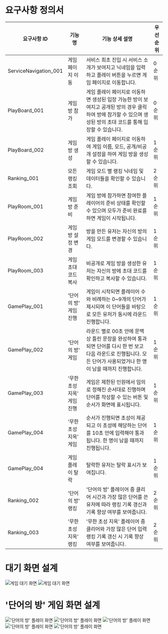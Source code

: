 # 요구사항 정의서

| 요구사항 ID           | 기능명                     | 기능 상세 설명                                                                                                                                                        | 우선 순위 |
| --------------------- | -------------------------- | --------------------------------------------------------------------------------------------------------------------------------------------------------------------- | --------- |
| ServiceNavigation_001 | 게임 페이지 이동           | 서비스 최초 진입 시 서비스 소개가 보여지고 닉네임을 입력하고 플레이 버튼을 누르면 게임 페이지로 이동합니다.                                                           | 0순위     |
| PlayBoard_001         | 게임 방 참가               | 게임 플레이 페이지로 이동하면 생성된 입장 가능한 방이 보여지고 공개된 방의 경우 클릭하여 방에 참가할 수 있으며 생성된 방의 초대 코드를 통해 입장할 수 있습니다.       | 0순위     |
| PlayBoard_002         | 게임 방 생성               | 게임 플레이 페이지로 이동하여 게임 이름, 모드, 공개/비공개 설정을 하여 게임 방을 생성할 수 있습니다.                                                                  | 1순위     |
| Ranking_001           | 모든 랭킹 조회             | 게임 모드 별 랭킹 닉네임 및 데이터들을 확인할 수 있습니다.                                                                                                            | 2순위     |
| PlayRoom_001          | 게임 방 준비               | 게임 방에 참가하면 참여한 플레이어의 준비 상태를 확인할 수 있으며 모두가 준비 완료를 하면 게임이 시작됩니다.                                                          | 1순위     |
| PlayRoom_002          | 게임 방 설정 변경          | 방을 만든 유저는 자신의 방의 게임 모드를 변경할 수 있습니다.                                                                                                          | 1순위     |
| PlayRoom_003          | 게임 초대 코드 복사        | 비공개로 게임 방을 생성한 유저는 자신의 방에 초대 코드를 확인하고 복사할 수 있습니다.                                                                                 | 1순위     |
| GamePlay_001          | '단어의 방' 게임 진행      | 게임이 시작되면 플레이어 수와 비례하는 0~9개의 단어가 제시되며 이 단어들을 바탕으로 모든 유저가 동시에 라운드 진행합니다.                                             | 1순위     |
| GamePlay_002          | '단어의 방' 게임           | 라운드 별로 00초 안에 문맥 상 틀린 문장을 완성하여 통과되면 단어를 다시 한 번 보고 다음 라운드로 진행됩니다. 모든 단어가 사용되었거나 한 명이 남을 때까지 진행합니다. | 1순위     |
| GamePlay_003          | '무한 초성 지옥' 게임 진행 | 게임은 제한된 인원에서 임의로 정해진 순서대로 진행하며 단어를 작성할 수 있는 버튼 및 순서가 화면에 표시됩니다.                                                        | 1순위     |
| GamePlay_004          | '무한 초성 지옥' 게임      | 순서가 진행되면 초성이 제공되고 이 초성에 해당하는 단어를 10초 안에 입력해야 통과됩니다. 한 명이 남을 때까지 진행됩니다.                                              | 1순위     |
| GamePlay_004          | 게임 플레이 탈락           | 탈락한 유저는 탈락 표시가 보여집니다.                                                                                                                                 | 1순위     |
| Ranking_002           | '단어의 방' 랭킹           | '단어의 방' 플레이어 중 클리어 시간과 가장 많은 단어를 쓴 유저에 따라 랭킹 기록 갱신과 기록 향상 여부를 보여줍니다.                                                   | 2순위     |
| Ranking_003           | '무한 초성 지옥' 랭킹      | '무한 초성 지옥' 플레이어 중 클리어와 가장 많은 단어 입력 랭킹 기록 갱신 시 기록 향상 여부를 보여줍니다.                                                              | 2순위     |

# 대기 화면 설계

![게임 대기 화면](./img/waitingOne.png)
![게임 대기 화면](./img/waitingTwo.png)

# '단어의 방' 게임 화면 설계

!['단어의 방' 플레이 화면](./img/wordRoomOne.png)
!['단어의 방' 플레이 화면](./img/wordRoomTwo.png)
!['단어의 방' 플레이 화면](./img/wordRoomThree.png)
!['단어의 방' 플레이 화면](./img/wordRoomFour.png)
!['단어의 방' 플레이 화면](./img/wordRoomFive.png)
